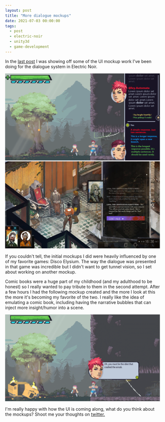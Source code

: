 ```yaml
---
layout: post
title: "More dialogue mockups"
date: 2021-07-03 00:00:00
tags:
  - post
  - electric-noir
  - unity3d
  - game-development
---
```


In the [last post](/post/choosing-a-font-face/) I was showing off some of the UI mockup work I've been doing for the dialogue system in Electric Noir.

<img src="/electricnoir/hud-mockup-3.png" />
<img src="/electricnoir/disco-elysium-lena-4.jpg" />

If you couldn't tell, the initial mockups I did were heavily influenced by one of my favorite games: Disco Elysium. The way the dialogue was presented in that game was incredible but I didn't want to get tunnel vision, so I set about working on another mockup.

Comic books were a huge part of my childhood (and my adulthood to be honest) so I really wanted to pay tribute to them in the second attempt. After a few hours I had the following mockup created and the more I look at this the more it's becoming my favorite of the two. I really like the idea of emulating a comic book, including having the narrative bubbles that can inject more insight/humor into a scene.

<img src="/electricnoir/hud-mockup-comic-style-2.gif" />

I'm really happy with how the UI is coming along, what do you think about the mockups? Shoot me your thoughts on [twitter.](https://www.twitter.com/codeimpossible)